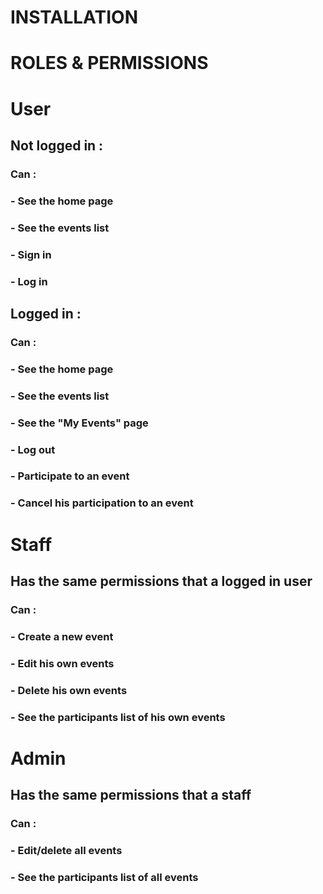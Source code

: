 # INSTALLATION


# ROLES & PERMISSIONS
# User 
## Not logged in :
### Can : 
### - See the home page
### - See the events list
### - Sign in
### - Log in

## Logged in :
### Can : 
### - See the home page
### - See the events list
### - See the "My Events" page
### - Log out
### - Participate to an event
### - Cancel his participation to an event

# Staff
## Has the same permissions that a logged in user 
### Can : 
### - Create a new event
### - Edit his own events
### - Delete his own events
### - See the participants list of his own events

# Admin
## Has the same permissions that a staff
### Can :
### - Edit/delete all events
### - See the participants list of all events